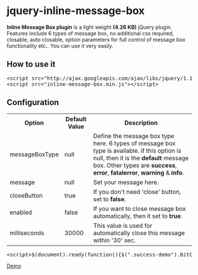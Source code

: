 # jquery-inline-message-box
<b>Inline Message Box plugin</b> is a light weight <b>(4.26 KB)</b> jQuery plugin. Features include 6 types of message box, no additional css required, closable, auto closable, option parameters for full control of message box functionality etc.. You can use it very easily.
## How to use it
<pre>&lt;script src=&quot;http://ajax.googleapis.com/ajax/libs/jquery/1.12.4/jquery.min.js&quot;&gt;&lt;/script&gt;
&lt;script src=&quot;inline-message-box.min.js&quot;&gt;&lt;/script&gt;</pre>
## Configuration
<div class="table-responsive">
<table class="table table-striped">
<th>Option</th>
<th>Default Value</th>
<th>Description</th>
<tr>
<td>messageBoxType</td>
<td>null</td>
<td>Define the message box type here. 6 types of message box type is available. if this option is null, then it is the <b>default</b> message box. Other types are <b>success</b>, <b>error</b>, <b>fatalerror</b>, <b>warning</b> & <b>info</b>.</td>
</tr>
<tr>
<td>message</td>
<td>null</td>
<td>Set your message here.</td>
</tr>
<tr>
<td>closeButton</td>
<td>true</td>
<td>If you don't need 'close' button, set to <b>false</b>.</td>
</tr>
<tr>
<td>enabled</td>
<td>false</td>
<td>If you want to close message box automatically, then it set to <b>true</b>.</td>
</tr>
<tr>
<td>milliseconds</td>
<td>30000</td>
<td>This value is used for automatically close this message within '30' sec.</td>
</tr>
</table>
</div>
<pre>
&lt;script&gt;$(document).ready(function(){$(".success-demo").BitCompiler().showInlineMessageBox({messageBoxType:"success",message:"This is the auto close &lt;b&gt;success&lt;/b&gt; message",autoClose:{enabled:true,milliseconds:30000}});});&lt;/script&gt;
</pre>
<a href='https://www.bitcompiler.com/jquery-inline-message-box' class="btn btn-lg btn-primary">Demo</a>
